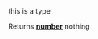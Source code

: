 <!-- Generated by documentation.js. Update this documentation by updating the source code. -->

## 

this is a type

Returns **[number](https://developer.mozilla.org/en-US/docs/Web/JavaScript/Reference/Global_Objects/Number)** nothing
